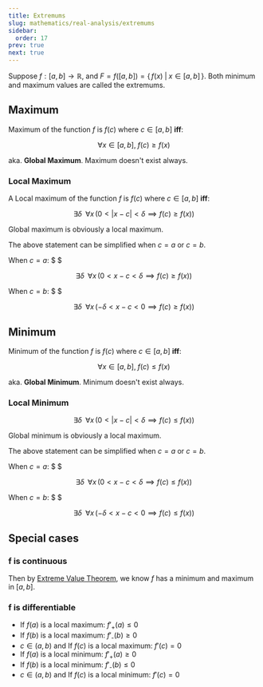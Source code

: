 ```yaml
---
title: Extremums
slug: mathematics/real-analysis/extremums
sidebar:
  order: 17
prev: true
next: true
---
```


Suppose $f:[a,b]\rightarrow \mathbb{R}$, and
$F=f([a,b])=\Big\{\,f(x)\;|\;x\in [a,b]\,\Big\}$. Both minimum and maximum
values are called the extremums.

## Maximum

Maximum of the function $f$ is $f(c)$ where $c\in[a,b]$ **iff**:

```math
\forall x \in [a,b],\; f(c)\ge f(x)
```

aka. **Global Maximum**. Maximum doesn't exist always.

### Local Maximum

A Local maximum of the function $f$ is $f(c)$ where $c\in[a,b]$ **iff**:

```math
\exists \delta\;\;\forall x\,(0<|x-c|<\delta \implies f(c)\ge f(x))
```

Global maximum is obviously a local maximum.

The above statement can be simplified when $c=a$ or $c=b$.

When $c=a$: $ $

```math
\exists \delta\;\;\forall x\,(0<x-c<\delta \implies f(c)\ge f(x))
```

When $c=b$: $ $

```math
\exists \delta\;\;\forall x\,(-\delta<x-c<0 \implies f(c)\ge f(x))
```

## Minimum

Minimum of the function $f$ is $f(c)$ where $c\in[a,b]$ **iff**:

```math
\forall x \in [a,b],\; f(c)\le f(x)

```

aka. **Global Minimum**. Minimum doesn't exist always.

### Local Minimum

```math
\exists \delta\;\;\forall x\,(0<|x-c|<\delta \implies f(c)\le f(x))
```

Global minimum is obviously a local maximum.

The above statement can be simplified when $c=a$ or $c=b$.

When $c=a$: $ $

```math
\exists \delta\;\;\forall x\,(0<x-c<\delta \implies f(c)\le f(x))
```

When $c=b$: $ $

```math
\exists \delta\;\;\forall x\,(-\delta<x-c<0 \implies f(c)\le f(x))
```

## Special cases

### f is continuous

Then by
[Extreme Value Theorem](/mathematics/real-analysis/continuity-theorems/#extreme-value-theorem),
we know $f$ has a minimum and maximum in $[a,b]$.

### f is differentiable

- If $f(a)$ is a local maximum: $f'_{\text{+}}(a)\le 0$
- If $f(b)$ is a local maximum: $f'_{\text{-}}(b)\ge 0$
- $c\in(a,b)$ and If $f(c)$ is a local maximum: $f'(c)= 0$
- If $f(a)$ is a local minimum: $f'_{\text{+}}(a)\ge 0$
- If $f(b)$ is a local minimum: $f'_{\text{-}}(b)\le 0$
- $c\in(a,b)$ and If $f(c)$ is a local minimum: $f'(c)= 0$
